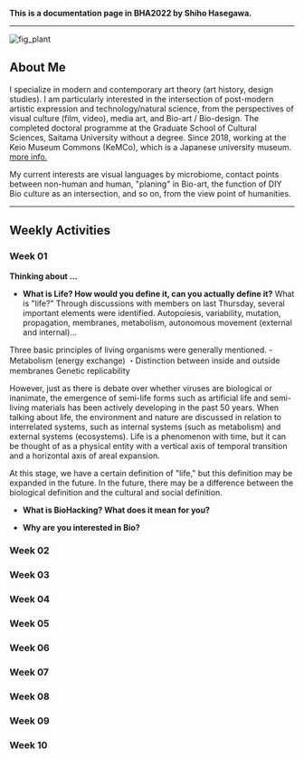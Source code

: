 **This is a documentation page in BHA2022 by Shiho Hasegawa.**

___


![fig_plant](https://user-images.githubusercontent.com/100834944/156968710-2bcdf01e-42b2-482b-83fd-6b1d176b8396.jpg)



## About Me
I specialize in modern and contemporary art theory (art history, design studies). I am particularly interested in the intersection of post-modern artistic expression and technology/natural science, from the perspectives of visual culture (film, video), media art, and Bio-art / Bio-design. The completed doctoral programme at the Graduate School of Cultural Sciences, Saitama University without a degree. Since 2018, working at the Keio Museum Commons (KeMCo), which is a Japanese university museum.
[more info.](https://researchmap.jp/s-hasegawa?lang=en)

My current interests are visual languages by microbiome, contact points between non-human and human, "planing" in Bio-art, the function of DIY Bio culture as an intersection, and so on, from the view point of humanities.

___


## Weekly Activities

### Week 01
**Thinking about ...**
* **What is Life? How would you define it, can you actually define it?**
What is "life?" Through discussions with members on last Thursday, several important elements were identified.
Autopoiesis, variability, mutation, propagation, membranes, metabolism, autonomous movement (external and internal)...

Three basic principles of living organisms were generally mentioned.
-Metabolism (energy exchange)
・Distinction between inside and outside membranes
Genetic replicability

However, just as there is debate over whether viruses are biological or inanimate, the emergence of semi-life forms such as artificial life and semi-living materials has been actively developing in the past 50 years.
When talking about life, the environment and nature are discussed in relation to interrelated systems, such as internal systems (such as metabolism) and external systems (ecosystems).
Life is a phenomenon with time, but it can be thought of as a physical entity with a vertical axis of temporal transition and a horizontal axis of areal expansion.

At this stage, we have a certain definition of "life," but this definition may be expanded in the future.
In the future, there may be a difference between the biological definition and the cultural and social definition.

* **What is BioHacking? What does it mean for you?**


* **Why are you interested in Bio?**



### Week 02
### Week 03
### Week 04
### Week 05
### Week 06
### Week 07
### Week 08
### Week 09
### Week 10
